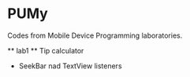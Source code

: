 # PUMy
Codes from Mobile Device Programming laboratories. 

** lab1 **
Tip calculator
- SeekBar nad TextView listeners

